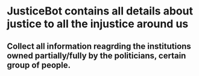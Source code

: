 # JusticeBot contains all details about justice to all the injustice around us

## Collect all information reagrding the institutions owned partially/fully by the politicians, certain group of people.

